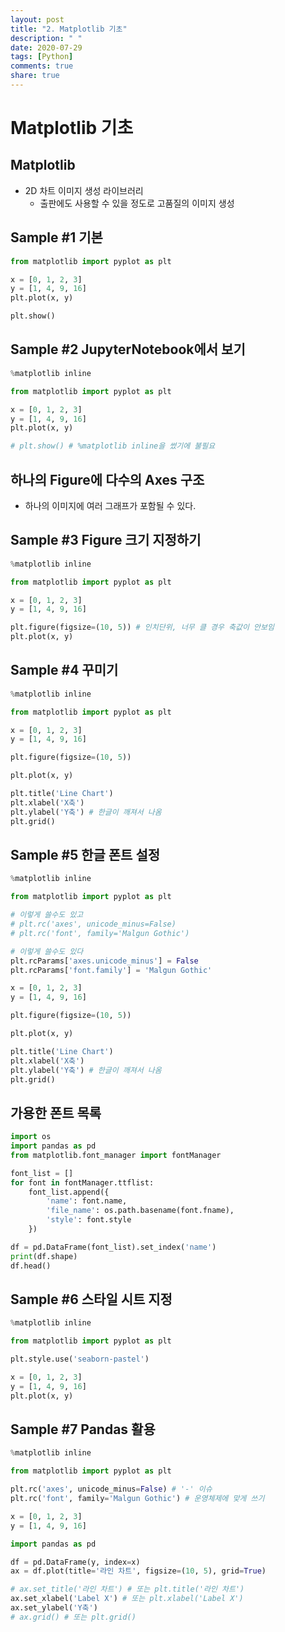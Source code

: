 ```yaml
---
layout: post
title: "2. Matplotlib 기초"
description: " "
date: 2020-07-29
tags: [Python]
comments: true
share: true
---
```


# Matplotlib 기초

## Matplotlib

- 2D 차트 이미지 생성 라이브러리
  - 출판에도 사용할 수 있을 정도로 고품질의 이미지 생성

## Sample #1 기본

```python
from matplotlib import pyplot as plt

x = [0, 1, 2, 3]
y = [1, 4, 9, 16]
plt.plot(x, y)

plt.show()
```

## Sample #2 JupyterNotebook에서 보기

```python
%matplotlib inline

from matplotlib import pyplot as plt

x = [0, 1, 2, 3]
y = [1, 4, 9, 16]
plt.plot(x, y)

# plt.show() # %matplotlib inline을 썼기에 불필요
```

## 하나의 Figure에 다수의 Axes 구조

- 하나의 이미지에 여러 그래프가 포함될 수 있다.

## Sample #3 Figure 크기 지정하기

```python
%matplotlib inline

from matplotlib import pyplot as plt

x = [0, 1, 2, 3]
y = [1, 4, 9, 16]

plt.figure(figsize=(10, 5)) # 인치단위, 너무 클 경우 축값이 안보임
plt.plot(x, y)
```

## Sample #4 꾸미기

```python
%matplotlib inline

from matplotlib import pyplot as plt

x = [0, 1, 2, 3]
y = [1, 4, 9, 16]

plt.figure(figsize=(10, 5))

plt.plot(x, y)

plt.title('Line Chart')
plt.xlabel('X축')
plt.ylabel('Y축') # 한글이 깨져서 나옴
plt.grid()
```

## Sample #5 한글 폰트 설정

```python
%matplotlib inline

from matplotlib import pyplot as plt

# 이렇게 쓸수도 있고
# plt.rc('axes', unicode_minus=False)
# plt.rc('font', family='Malgun Gothic')

# 이렇게 쓸수도 있다
plt.rcParams['axes.unicode_minus'] = False
plt.rcParams['font.family'] = 'Malgun Gothic'

x = [0, 1, 2, 3]
y = [1, 4, 9, 16]

plt.figure(figsize=(10, 5))

plt.plot(x, y)

plt.title('Line Chart')
plt.xlabel('X축')
plt.ylabel('Y축') # 한글이 깨져서 나옴
plt.grid()
```

## 가용한 폰트 목록

```python
import os
import pandas as pd
from matplotlib.font_manager import fontManager

font_list = []
for font in fontManager.ttflist:
    font_list.append({
        'name': font.name,
        'file_name': os.path.basename(font.fname),
        'style': font.style
    })

df = pd.DataFrame(font_list).set_index('name')
print(df.shape)
df.head()
```

## Sample #6 스타일 시트 지정

```python
%matplotlib inline

from matplotlib import pyplot as plt

plt.style.use('seaborn-pastel')

x = [0, 1, 2, 3]
y = [1, 4, 9, 16]
plt.plot(x, y)
```

## Sample #7 Pandas 활용

```python
%matplotlib inline

from matplotlib import pyplot as plt

plt.rc('axes', unicode_minus=False) # '-' 이슈
plt.rc('font', family='Malgun Gothic') # 운영체제에 맞게 쓰기

x = [0, 1, 2, 3]
y = [1, 4, 9, 16]

import pandas as pd

df = pd.DataFrame(y, index=x)
ax = df.plot(title='라인 차트', figsize=(10, 5), grid=True)

# ax.set_title('라인 차트') # 또는 plt.title('라인 차트')
ax.set_xlabel('Label X') # 또는 plt.xlabel('Label X')
ax.set_ylabel('Y축')
# ax.grid() # 또는 plt.grid()
```
